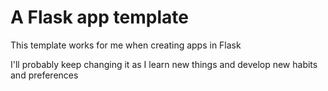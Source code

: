 # A Flask app template

This template works for me when creating apps in Flask

I'll probably keep changing it as I learn new things and develop new habits and preferences